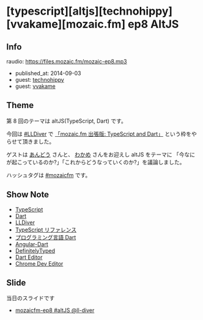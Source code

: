 # [typescript][altjs][technohippy][vvakame][mozaic.fm] ep8 AltJS

## Info

raudio: https://files.mozaic.fm/mozaic-ep8.mp3

- published_at: 2014-09-03
- guest: [technohippy](https://twitter.com/technohippy)
- guest: [vvakame](https://twitter.com/vvakame)


## Theme

第 8 回のテーマは altJS(TypeScript, Dart) です。

今回は [#LLDiver](http://t.umblr.com/redirect?z=http%3A%2F%2Fll.jus.or.jp%2F2014%2F&t=NGQzZjI1NTkzNmU0NTkzNzE0ZmRjN2ZhNGNiOTI4Yzk3Mjg5NDFkNCxmVGVJRVNsdA%3D%3D) で [「mozaic.fm 出張版: TypeScript and Dart」](http://t.umblr.com/redirect?z=http%3A%2F%2Fll.jus.or.jp%2F2014%2Fprogram%23mozaic.fm&t=ZjIyYjIzMTBkZmM0ZjcwOTM4NjNjOTliY2U3MjNiZDhkZTdhNGEwNCxmVGVJRVNsdA%3D%3D) という枠をやらせて頂きました。

ゲストは [あんどう](https://twitter.com/technohippy) さんと、 [わかめ](https://twitter.com/vvakame) さんをお迎えし altJS をテーマに 「今なにが起こっているのか?」「これからどうなっていくのか?」を議論しました。

ハッシュタグは [#mozaicfm](https://twitter.com/search?q=mozaicfm&src=hash) です。


## Show Note

- [TypeScript](http://t.umblr.com/redirect?z=http%3A%2F%2Fwww.typescriptlang.org%2F&t=OTRiZWE4MGEzMjE3ZDA4NWJhMDAwNThmYmU0Y2RjY2U2MTg4NGU5MSxmVGVJRVNsdA%3D%3D)
- [Dart](http://t.umblr.com/redirect?z=https%3A%2F%2Fwww.dartlang.org%2F&t=YzAxNGQ1ODQ0YzEzZDFlMjU3YmFkODJmYjMwMzE2Yjc3MTYzNjBiOCxmVGVJRVNsdA%3D%3D)
- [LLDiver](http://t.umblr.com/redirect?z=http%3A%2F%2Fll.jus.or.jp%2F2014%2F&t=NGQzZjI1NTkzNmU0NTkzNzE0ZmRjN2ZhNGNiOTI4Yzk3Mjg5NDFkNCxmVGVJRVNsdA%3D%3D)
- [TypeScript リファレンス](http://t.umblr.com/redirect?z=http%3A%2F%2Ftatsu-zine.com%2Fbooks%2Ftypescript-reference&t=MmMzMzUwNjlkNTVjYTRlYjIyM2NiODg5Y2U0M2VjYjQ3ZTgyMDUxMCxmVGVJRVNsdA%3D%3D)
- [プログラミング言語 Dart](http://t.umblr.com/redirect?z=http%3A%2F%2Fascii.asciimw.jp%2Fbooks%2Fbooks%2Fdetail%2F978-4-04-891511-3.shtml&t=ODM1NGU0ZDRiMjVlMTVlOTAzZjA2M2Q1ODZiMjJjZDhlYjQ4NGM0MCxmVGVJRVNsdA%3D%3D)
- [Angular-Dart](http://t.umblr.com/redirect?z=https%3A%2F%2Fangulardart.org%2F&t=ZmNkODc1MTczMWUzOWEwNzZjOWI2NTU5OTZmMmFlNjNiNTU0MGViZSxmVGVJRVNsdA%3D%3D)
- [DefinitelyTyped](http://t.umblr.com/redirect?z=https%3A%2F%2Fgithub.com%2Fborisyankov%2FDefinitelyTyped&t=YmRjZjcyNWE2ZjhhNmEzNmY4MjU0YTc4ODZmNmFmMjNlYjViMTA0ZixmVGVJRVNsdA%3D%3D)
- [Dart Editor](http://t.umblr.com/redirect?z=https%3A%2F%2Fwww.dartlang.org%2Ftools%2Feditor%2F&t=NGY4ZGQ1NGI5ZjUxZDlhNWE0Mjc0MTU0ZjE3NWY1NDRlMmVlYWE2NSxmVGVJRVNsdA%3D%3D)
- [Chrome Dev Editor](http://t.umblr.com/redirect?z=https%3A%2F%2Fgithub.com%2Fdart-lang%2Fchromedeveditor&t=YTdjZTRhODNhNGU5M2ViYjJhYzkwZjkzYTFhZDE0N2I3YjcyY2QwNSxmVGVJRVNsdA%3D%3D)


## Slide

当日のスライドです

- [mozaicfm-ep8 #altJS @ll-diver](http://www.slideshare.net/Jxck/mozaicfm-ep8alt-jslldiver)
